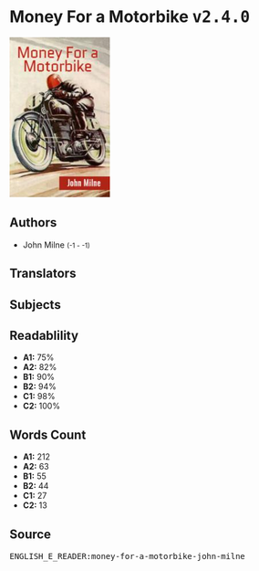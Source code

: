 # Money For a Motorbike <kbd>v2.4.0</kbd>

![](./cover.medium.jpg "")

## Authors


 - John Milne <small>(-1 - -1)</small>

## Translators



## Subjects



## Readablility


 - **A1:** 75%
 - **A2:** 82%
 - **B1:** 90%
 - **B2:** 94%
 - **C1:** 98%
 - **C2:** 100%

## Words Count


 - **A1:** 212
 - **A2:** 63
 - **B1:** 55
 - **B2:** 44
 - **C1:** 27
 - **C2:** 13

## Source


<kbd>ENGLISH_E_READER:money-for-a-motorbike-john-milne</kbd>
